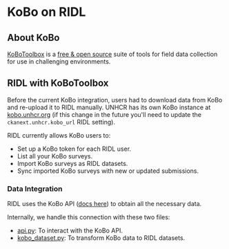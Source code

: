 # KoBo on RIDL

## About KoBo

[KoBoToolbox](https://www.kobotoolbox.org/#home)
is a [free & open source](https://github.com/kobotoolbox)
suite of tools for field data collection for use in challenging environments.  

## RIDL with KoBoToolbox

Before the current KoBo integration, users had to download data from KoBo and re-upload it to RIDL manually.
UNHCR has its own KoBo instance at [kobo.unhcr.org](https://kobo.unhcr.org) (if this
change in the future you'll need to update the `ckanext.unhcr.kobo_url` RIDL setting).  

RIDL currently allows KoBo users to:
 - Set up a KoBo token for each RIDL user.
 - List all your KoBo surveys.
 - Import KoBo surveys as RIDL datasets.
 - Sync imported KoBo surveys with new or updated submissions.

### Data Integration

RIDL uses the KoBo API ([docs here](https://support.kobotoolbox.org/api.html))
to obtain all the necessary data.  

Internally, we handle this connection with these two files:
 - [api.py](https://github.com/okfn/ckanext-unhcr/blob/master/ckanext/unhcr/kobo/api.py): 
To interact with the KoBo API.
 - [kobo_dataset.py](https://github.com/okfn/ckanext-unhcr/blob/master/ckanext/unhcr/kobo/kobo_dataset.py): 
To transform KoBo data to RIDL datasets.
